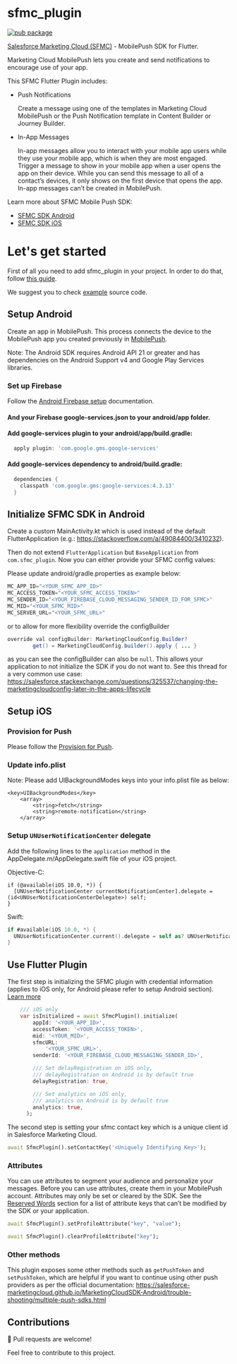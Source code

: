 # sfmc_plugin

[![pub package](https://img.shields.io/pub/v/sfmc_plugin.svg)](https://pub.dartlang.org/packages/sfmc_plugin)

[Salesforce Marketing Cloud (SFMC)](https://www.salesforce.com/) - MobilePush SDK for Flutter.

Marketing Cloud MobilePush lets you create and send notifications to encourage use of your app.

This SFMC Flutter Plugin includes:

- Push Notifications

  Create a message using one of the templates in Marketing Cloud MobilePush or the Push Notification template in Content Builder or Journey Builder.

- In-App Messages

  In-app messages allow you to interact with your mobile app users while they use your mobile app, which is when they are most engaged. Trigger a message to show in your mobile app when a user opens the app on their device. While you can send this message to all of a contact’s devices, it only shows on the first device that opens the app. In-app messages can’t be created in MobilePush.

Learn more about SFMC Mobile Push SDK:

- [SFMC SDK Android](https://salesforce-marketingcloud.github.io/MarketingCloudSDK-Android/)
- [SFMC SDK iOS](https://salesforce-marketingcloud.github.io/MarketingCloudSDK-iOS/)

# Let's get started

First of all you need to add sfmc_plugin in your project. In order to do that, follow [this guide](https://pub.dev/packages/sfmc_plugin/install).

We suggest you to check [example](https://github.com/sefidgaran/salesforce-marketing-cloud/tree/main/src/example) source code.

## Setup Android

Create an app in MobilePush. This process connects the device to the MobilePush app you created previously in [MobilePush](https://salesforce-marketingcloud.github.io/MarketingCloudSDK-Android/create-apps/create-apps-overview.html).

Note: The Android SDK requires Android API 21 or greater and has dependencies on the Android Support v4 and Google Play Services libraries.

### Set up Firebase

Follow the [Android Firebase setup](https://firebase.google.com/docs/android/setup) documentation.

#### And your Firebase google-services.json to your android/app folder.

#### Add google-services plugin to your android/app/build.gradle:

```gradle
  apply plugin: 'com.google.gms.google-services'
```

#### Add google-services dependency to android/build.gradle:

```gradle
  dependencies {
    classpath 'com.google.gms:google-services:4.3.13'
  }
```

## Initialize SFMC SDK in Android

Create a custom MainActivity.kt which is used instead of the default FlutterApplication (e.g.: https://stackoverflow.com/a/49084400/3410232).

Then do not extend `FlutterApplication` but `BaseApplication` from `com.sfmc_plugin`.
Now you can either provide your SFMC config values:

Please update android/gradle.properties as example below:

```gradle
MC_APP_ID="<YOUR_SFMC_APP_ID>"
MC_ACCESS_TOKEN="<YOUR_SFMC_ACCESS_TOKEN>"
MC_SENDER_ID="<YOUR_FIREBASE_CLOUD_MESSAGING_SENDER_ID_FOR_SFMC>"
MC_MID="<YOUR_SFMC_MID>"
MC_SERVER_URL="<YOUR_SFMC_URL>"
```

or to allow for more flexibility override the configBuilder

```java
override val configBuilder: MarketingCloudConfig.Builder?
        get() = MarketingCloudConfig.builder().apply { ... }
```

as you can see the configBuilder can also be `null`. This allows your application to not initialize the SDK if you do not want to. 
See this thread for a very common use case: https://salesforce.stackexchange.com/questions/325537/changing-the-marketingcloudconfig-later-in-the-apps-lifecycle

## Setup iOS

### Provision for Push

Please follow the [Provision for Push](https://salesforce-marketingcloud.github.io/MarketingCloudSDK-iOS/get-started/get-started-provision.html).

### Update info.plist

Note: Please add UIBackgroundModes keys into your info.plist file as below:

```plist
<key>UIBackgroundModes</key>
	<array>
    	<string>fetch</string>
    	<string>remote-notification</string>
	</array>
```

### Setup `UNUserNotificationCenter` delegate

Add the following lines to the `application` method in the AppDelegate.m/AppDelegate.swift file of your iOS project.

Objective-C:

```objc
if (@available(iOS 10.0, *)) {
  [UNUserNotificationCenter currentNotificationCenter].delegate = (id<UNUserNotificationCenterDelegate>) self;
}
```

Swift:

```swift
if #available(iOS 10.0, *) {
  UNUserNotificationCenter.current().delegate = self as? UNUserNotificationCenterDelegate
}
```

## Use Flutter Plugin

The first step is initializing the SFMC plugin with credential information (applies to iOS only, for Android please refer to setup Android section).
[Learn more](https://salesforce-marketingcloud.github.io/MarketingCloudSDK-iOS/get-started/get-started-setupapps.html)

```dart
    /// iOS only
    var isInitialized = await SfmcPlugin().initialize(
        appId: '<YOUR_APP_ID>',
        accessToken: '<YOUR_ACCESS_TOKEN>',
        mid: '<YOUR_MID>',
        sfmcURL:
            '<YOUR_SFMC_URL>',
        senderId: '<YOUR_FIREBASE_CLOUD_MESSAGING_SENDER_ID>',

        /// Set delayRegistration on iOS only,
        /// delayRegistration on Android is by default true
        delayRegistration: true,

        /// Set analytics on iOS only,
        /// analytics on Android is by default true
        analytics: true,
      );
```

The second step is setting your sfmc contact key which is a unique client id in Salesforce Marketing Cloud.

```dart
await SfmcPlugin().setContactKey('<Uniquely Identifying Key>');
```

### Attributes

You can use attributes to segment your audience and personalize your messages. Before you can use attributes, create them in your MobilePush account. Attributes may only be set or cleared by the SDK. See the [Reserved Words](https://salesforce-marketingcloud.github.io/MarketingCloudSDK-Android/sdk-implementation/device-contact-registration.html#reserved-words) section for a list of attribute keys that can’t be modified by the SDK or your application.

```dart
await SfmcPlugin().setProfileAttribute("key", "value");

await SfmcPlugin().clearProfileAttribute("key");
```

### Other methods

This plugin exposes some other methods such as `getPushToken` and `setPushToken`, which are helpful if you want to continue using other push providers as per the official documentation: https://salesforce-marketingcloud.github.io/MarketingCloudSDK-Android/trouble-shooting/multiple-push-sdks.html

## Contributions

🍺 Pull requests are welcome!

Feel free to contribute to this project.
